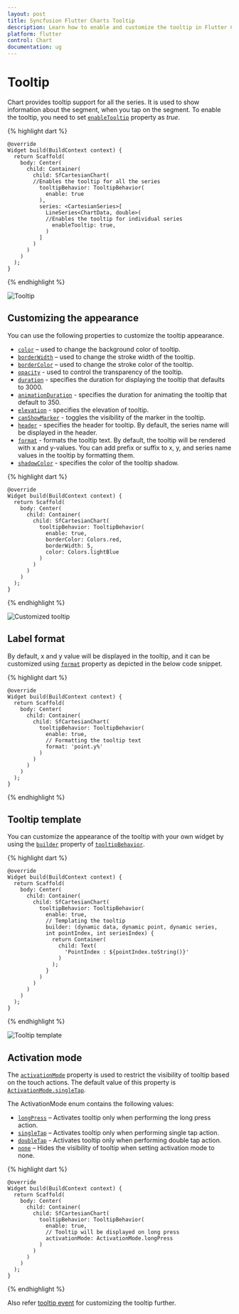 ```yaml
---
layout: post
title: Syncfusion Flutter Charts Tooltip
description: Learn how to enable and customize the tooltip in Flutter Charts
platform: flutter
control: Chart
documentation: ug
---
```


# Tooltip

Chart provides tooltip support for all the series. It is used to show information about the segment, when you tap on the segment. To enable the tooltip, you need to set [`enableTooltip`](https://pub.dev/documentation/syncfusion_flutter_charts/latest/charts/CartesianSeries/enableTooltip.html) property as *true*.

{% highlight dart %} 

    @override
    Widget build(BuildContext context) {
      return Scaffold(
        body: Center(
          child: Container(
            child: SfCartesianChart(
            //Enables the tooltip for all the series
              tooltipBehavior: TooltipBehavior(
                enable: true
              ),
              series: <CartesianSeries>[
                LineSeries<ChartData, double>(
                //Enables the tooltip for individual series
                  enableTooltip: true, 
                )
              ]
            )
          )
        )
      );
    }

{% endhighlight %}

![Tooltip](images/tooltip/default_tooltip.jpg)

## Customizing the appearance

You can use the following properties to customize the tooltip appearance.

* [`color`](https://pub.dev/documentation/syncfusion_flutter_charts/latest/charts/TooltipBehavior/color.html) – used to change the background color of tooltip.
* [`borderWidth`](https://pub.dev/documentation/syncfusion_flutter_charts/latest/charts/TooltipBehavior/borderWidth.html) – used to change the stroke width of the tooltip.
* [`borderColor`](https://pub.dev/documentation/syncfusion_flutter_charts/latest/charts/TooltipBehavior/borderColor.html) – used to change the stroke color of the tooltip.
* [`opacity`](https://pub.dev/documentation/syncfusion_flutter_charts/latest/charts/TooltipBehavior/opacity.html) - used to control the transparency of the tooltip.
* [`duration`](https://pub.dev/documentation/syncfusion_flutter_charts/latest/charts/TooltipBehavior/duration.html) - specifies the duration for displaying the tooltip that defaults to 3000.
* [`animationDuration`](https://pub.dev/documentation/syncfusion_flutter_charts/latest/charts/TooltipBehavior/animationDuration.html) - specifies the duration for animating the tooltip that default to 350.
* [`elevation`](https://pub.dev/documentation/syncfusion_flutter_charts/latest/charts/TooltipBehavior/elevation.html) - specifies the elevation of tooltip.
* [`canShowMarker`](https://pub.dev/documentation/syncfusion_flutter_charts/latest/charts/TooltipBehavior/canShowMarker.html) - toggles the visibility of the marker in the tooltip.
* [`header`](https://pub.dev/documentation/syncfusion_flutter_charts/latest/charts/TooltipBehavior/header.html) - specifies the header for tooltip. By default, the series name will be displayed in the header.
* [`format`](https://pub.dev/documentation/syncfusion_flutter_charts/latest/charts/TooltipBehavior/format.html) - formats the tooltip text. By default, the tooltip will be rendered with x and y-values. You can add prefix or suffix to x, y, and series name values in the tooltip by formatting them.
* [`shadowColor`](https://pub.dev/documentation/syncfusion_flutter_charts/latest/charts/TooltipBehavior/shadowColor.html) - specifies the color of the tooltip shadow.

{% highlight dart %} 

    @override
    Widget build(BuildContext context) {
      return Scaffold(
        body: Center(
          child: Container(
            child: SfCartesianChart(
              tooltipBehavior: TooltipBehavior(
                enable: true,
                borderColor: Colors.red,
                borderWidth: 5,
                color: Colors.lightBlue
              )
            )
          )
        )
      );
    }

{% endhighlight %}

![Customized tooltip](images/tooltip/customized_tooltip.jpg)

## Label format

By default, x and y value will be displayed in the tooltip, and it can be customized using [`format`](https://pub.dev/documentation/syncfusion_flutter_charts/latest/charts/TooltipBehavior/format.html) property as depicted in the below code snippet.

{% highlight dart %} 

    @override
    Widget build(BuildContext context) {
      return Scaffold(
        body: Center(
          child: Container(
            child: SfCartesianChart(
              tooltipBehavior: TooltipBehavior(
                enable: true, 
                // Formatting the tooltip text
                format: 'point.y%'
              )
            )
          )
        )
      );
    }

{% endhighlight %}

## Tooltip template

You can customize the appearance of the tooltip with your own widget by using the [`builder`](https://pub.dev/documentation/syncfusion_flutter_charts/latest/charts/TooltipBehavior/builder.html) property of [`tooltipBehavior`](https://pub.dev/documentation/syncfusion_flutter_charts/latest/charts/SfCartesianChart/tooltipBehavior.html).

{% highlight dart %} 

    @override
    Widget build(BuildContext context) {
      return Scaffold(
        body: Center(
          child: Container(
            child: SfCartesianChart(
              tooltipBehavior: TooltipBehavior(
                enable: true,
                // Templating the tooltip
                builder: (dynamic data, dynamic point, dynamic series,
                int pointIndex, int seriesIndex) {
                  return Container(
                    child: Text(
                      'PointIndex : ${pointIndex.toString()}'
                    )
                  );
                }
              )
            )
          )
        )
      );
    }

{% endhighlight %}

![Tooltip template](images/tooltip/tooltip_template.jpg)

##	Activation mode

The [`activationMode`](https://pub.dev/documentation/syncfusion_flutter_charts/latest/charts/TooltipBehavior/activationMode.html) property is used to restrict the visibility of tooltip based on the touch actions. The default value of this property is [`ActivationMode.singleTap`](https://pub.dev/documentation/syncfusion_flutter_charts/latest/charts/ActivationMode-class.html).

The ActivationMode enum contains the following values:

* [`longPress`](https://pub.dev/documentation/syncfusion_flutter_charts/latest/charts/ActivationMode-class.html) – Activates tooltip only when performing the long press action.
* [`singleTap`](https://pub.dev/documentation/syncfusion_flutter_charts/latest/charts/ActivationMode-class.html) – Activates tooltip only when performing single tap action.
* [`doubleTap`](https://pub.dev/documentation/syncfusion_flutter_charts/latest/charts/ActivationMode-class.html) - Activates tooltip only when performing double tap action.
* [`none`](https://pub.dev/documentation/syncfusion_flutter_charts/latest/charts/ActivationMode-class.html) – Hides the visibility of tooltip when setting activation mode to none.

{% highlight dart %} 

    @override
    Widget build(BuildContext context) {
      return Scaffold(
        body: Center(
          child: Container(
            child: SfCartesianChart(
              tooltipBehavior: TooltipBehavior(
                enable: true,
                // Tooltip will be displayed on long press
                activationMode: ActivationMode.longPress
              )
            )
          )
        )
      );
    }

{% endhighlight %}

Also refer [tooltip event](./events#ontooltiprender) for customizing the tooltip further.